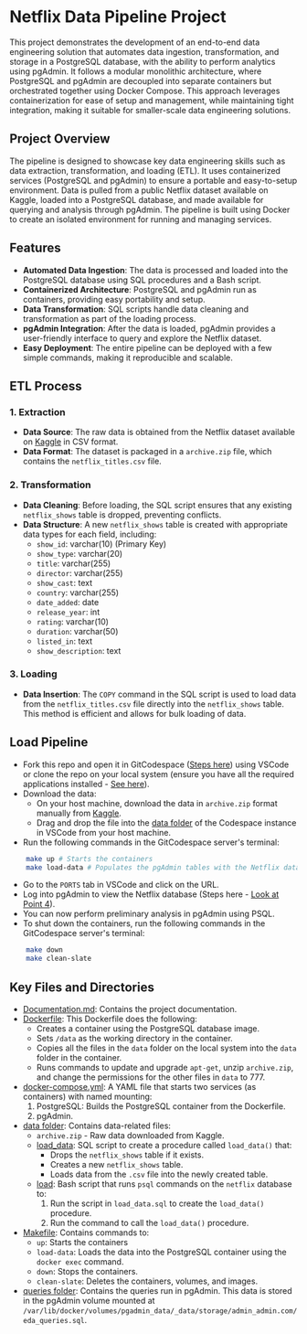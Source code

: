 # Netflix Data Pipeline Project

This project demonstrates the development of an end-to-end data engineering solution that automates data ingestion, transformation, and storage in a PostgreSQL database, with the ability to perform analytics using pgAdmin. It follows a modular monolithic architecture, where PostgreSQL and pgAdmin are decoupled into separate containers but orchestrated together using Docker Compose. This approach leverages containerization for ease of setup and management, while maintaining tight integration, making it suitable for smaller-scale data engineering solutions.

## Project Overview
The pipeline is designed to showcase key data engineering skills such as data extraction, transformation, and loading (ETL). It uses containerized services (PostgreSQL and pgAdmin) to ensure a portable and easy-to-setup environment. Data is pulled from a public Netflix dataset available on Kaggle, loaded into a PostgreSQL database, and made available for querying and analysis through pgAdmin. The pipeline is built using Docker to create an isolated environment for running and managing services.

## Features
- **Automated Data Ingestion**: The data is processed and loaded into the PostgreSQL database using SQL procedures and a Bash script.
- **Containerized Architecture**: PostgreSQL and pgAdmin run as containers, providing easy portability and setup.
- **Data Transformation**: SQL scripts handle data cleaning and transformation as part of the loading process.
- **pgAdmin Integration**: After the data is loaded, pgAdmin provides a user-friendly interface to query and explore the Netflix dataset.
- **Easy Deployment**: The entire pipeline can be deployed with a few simple commands, making it reproducible and scalable.

## ETL Process

### 1. Extraction
- **Data Source**: The raw data is obtained from the Netflix dataset available on [Kaggle](https://www.kaggle.com/datasets/shivamb/netflix-shows?resource=download) in CSV format.
- **Data Format**: The dataset is packaged in a `archive.zip` file, which contains the `netflix_titles.csv` file.

### 2. Transformation
- **Data Cleaning**: Before loading, the SQL script ensures that any existing `netflix_shows` table is dropped, preventing conflicts.
- **Data Structure**: A new `netflix_shows` table is created with appropriate data types for each field, including:
  - `show_id`: varchar(10) (Primary Key)
  - `show_type`: varchar(20)
  - `title`: varchar(255)
  - `director`: varchar(255)
  - `show_cast`: text
  - `country`: varchar(255)
  - `date_added`: date
  - `release_year`: int
  - `rating`: varchar(10)
  - `duration`: varchar(50)
  - `listed_in`: text
  - `show_description`: text

### 3. Loading
- **Data Insertion**: The `COPY` command in the SQL script is used to load data from the `netflix_titles.csv` file directly into the `netflix_shows` table. This method is efficient and allows for bulk loading of data.

## Load Pipeline
* Fork this repo and open it in GitCodespace ([Steps here](./Documentation.md#setting-up-git-codespace-instance)) using VSCode or clone the repo on your local system (ensure you have all the required applications installed - [See here](./Documentation.md#application-installation)).
* Download the data:
    * On your host machine, download the data in `archive.zip` format manually from [Kaggle](https://www.kaggle.com/datasets/shivamb/netflix-shows?resource=download).
    * Drag and drop the file into the [data folder](./data) of the Codespace instance in VSCode from your host machine.
* Run the following commands in the GitCodespace server's terminal:
```bash
    make up # Starts the containers
    make load-data # Populates the pgAdmin tables with the Netflix data
```
* Go to the `PORTS` tab in VSCode and click on the URL.
* Log into pgAdmin to view the Netflix database (Steps here - [Look at Point 4](./Documentation.md#running-the-containers)).
* You can now perform preliminary analysis in pgAdmin using PSQL.
* To shut down the containers, run the following commands in the GitCodespace server's terminal:
```bash
    make down
    make clean-slate
```

## Key Files and Directories
* [Documentation.md](./Documentation.md): Contains the project documentation.
* [Dockerfile](./Dockerfile): This Dockerfile does the following:
    * Creates a container using the PostgreSQL database image.
    * Sets `/data` as the working directory in the container.
    * Copies all the files in the `data` folder on the local system into the `data` folder in the container.
    * Runs commands to update and upgrade `apt-get`, unzip `archive.zip`, and change the permissions for the other files in `data` to 777.
* [docker-compose.yml](./docker-compose.yml): A YAML file that starts two services (as containers) with named mounting:
    1. PostgreSQL: Builds the PostgreSQL container from the Dockerfile.
    2. pgAdmin.
* [data folder](./data/): Contains data-related files:
    * `archive.zip` - Raw data downloaded from Kaggle.
    * [load_data](./data/load_data): SQL script to create a procedure called `load_data()` that:
        * Drops the `netflix_shows` table if it exists.
        * Creates a new `netflix_shows` table.
        * Loads data from the `.csv` file into the newly created table.
    * [load](./data/load): Bash script that runs `psql` commands on the `netflix` database to:
        1. Run the script in `load_data.sql` to create the `load_data()` procedure.
        2. Run the command to call the `load_data()` procedure.
* [Makefile](./Makefile): Contains commands to:
    * `up`: Starts the containers
    * `load-data`: Loads the data into the PostgreSQL container using the `docker exec` command.
    * `down`: Stops the containers.
    * `clean-slate`: Deletes the containers, volumes, and images.
* [queries folder](./queries/): Contains the queries run in pgAdmin. This data is stored in the pgAdmin volume mounted at `/var/lib/docker/volumes/pgadmin_data/_data/storage/admin_admin.com/eda_queries.sql`.